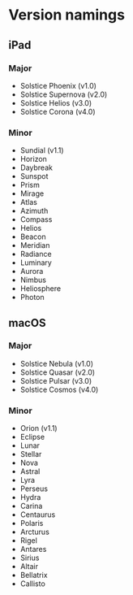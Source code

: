 # Version namings

## iPad

### Major
- Solstice Phoenix (v1.0)
- Solstice Supernova (v2.0)
- Solstice Helios (v3.0)
- Solstice Corona (v4.0)

### Minor
- Sundial (v1.1)
- Horizon
- Daybreak
- Sunspot
- Prism
- Mirage
- Atlas
- Azimuth
- Compass
- Helios
- Beacon
- Meridian
- Radiance
- Luminary
- Aurora
- Nimbus
- Heliosphere
- Photon

## macOS

### Major
- Solstice Nebula (v1.0)
- Solstice Quasar (v2.0)
- Solstice Pulsar (v3.0)
- Solstice Cosmos (v4.0)

### Minor
- Orion (v1.1)
- Eclipse
- Lunar
- Stellar
- Nova
- Astral
- Lyra
- Perseus
- Hydra
- Carina
- Centaurus
- Polaris
- Arcturus
- Rigel
- Antares
- Sirius
- Altair
- Bellatrix
- Callisto